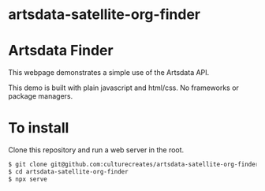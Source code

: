# artsdata-satellite-org-finder
Artsdata Finder
==========

This webpage demonstrates a simple use of the Artsdata API.

This demo is built with plain javascript and html/css. No frameworks or package managers.

To install
==========
Clone this repository and run a web server in the root. 

```bash
$ git clone git@github.com:culturecreates/artsdata-satellite-org-finder.git
$ cd artsdata-satellite-org-finder
$ npx serve
```
